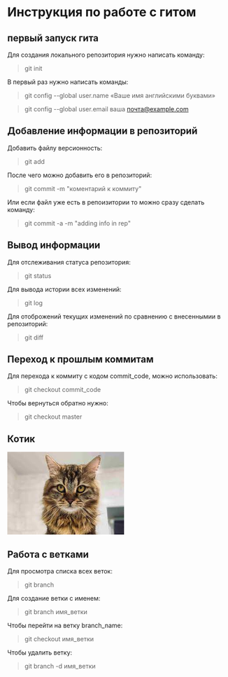 # Инструкция по работе с гитом

## первый запуск гита
Для создания локального репозитория нужно написать команду:
>git init

В первый раз нужно написать команды:
>git config --global user.name «Ваше имя английскими буквами»

> git
config --global user.email ваша почта@example.com

## Добавление информации в репозиторий

Добавить файлу версионность:
>git add

После чего можно добавить его в репозиторий:
>git commit -m "коментарий к коммиту" 

Или если файл уже есть в репоизитории то можно сразу сделать команду:
>git commit -a -m "adding info in rep"

## Вывод информации

Для отслеживания статуса репозитория:
>git status

 Для вывода истории всех изменений:
 >git log

 Для отоброжений текущих изменений по сравнению с внесеннымии в репозиторий:
 >git diff
 
 ## Переход к прошлым коммитам 
 Для перехода к коммиту с кодом commit_code, можно использовать:
 >git checkout commit_code

 Чтобы вернуться обратно нужно:
 >git checkout master

## Котик
 ![не загрузилась картинка](download.jpg)

## Работа с ветками 

Для просмотра списка всех веток:
> git branch

Для создание ветки с именем:
> git branch имя_ветки

Чтобы перейти на ветку branch_name:
>git checkout имя_ветки


Чтобы удалить ветку:
> git branch -d имя_ветки
